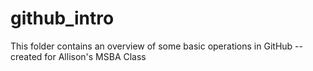 # github_intro
 This folder contains an overview of some basic operations in GitHub -- created for Allison's MSBA Class
